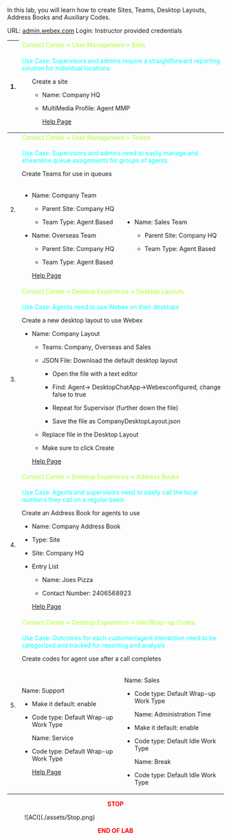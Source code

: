 In this lab, you will learn how to create Sites, Teams, Desktop Layouts,
Address Books and Auxiliary Codes.

URL: [admin.webex.com](http://admin.webex.com/) Login: Instructor
provided credentials

<table>
<colgroup>
<col style="width: 4%" />
<col style="width: 47%" />
<col style="width: 47%" />
</colgroup>
<thead>
<tr>
<th rowspan="2">1.</th>
<td colspan="2"><span style="color: greenyellow;">Contact Center-&gt; User Management-&gt; Sites</span></td>
</tr>
<tr>
<td colspan="2"><span style="color: Cyan;"><p>Use Case: Supervisors and admins require a straightforward
reporting solution for individual locations</p></span>
<ul>
<p>Create a site</p>
<ul>
<li><p>Name: Company HQ</p></li>
<li><p>MultiMedia Profile: Agent MMP</p></li>
<a href="https://help.webex.com/en-us/article/nqipixt/Manage-sites-in-Webex-Contact-Center">Help Page</a>
</ul></td>
</tr>
</thead>
<tbody>
<tr>
<td rowspan="3">2.</td>
<td colspan="2"><span style="color: greenyellow;">Contact Center-&gt; User Management-&gt; Teams</td></span>
</tr>
<tr>
<td colspan="2"><span style="color: Cyan;"><p>Use Case: Supervisors and admins need to easily manage and
streamline queue assignments for groups of agents.</p></span>
<p>Create Teams for use in queues</p>
<ul>
<tr>
<td><ul>
<li><p>Name: Company Team</p>
<ul>
<li><p>Parent Site: Company HQ</p></li>
<li><p>Team Type: Agent Based</p></li>
</ul></li>
<li><p>Name: Overseas Team</p>
<ul>
<li><p>Parent Site: Company HQ</p></li>
<li><p>Team Type: Agent Based</p></li>
</ul></li>
<a href="https://help.webex.com/en-us/article/mqf72s/Manage-teams-in-Webex-Contact-Center">Help Page</a>
</ul></td>
<td><ul>
<li><p>Name: Sales Team</p>
<ul>
<li><p>Parent Site: Company HQ</p></li>
<li><p>Team Type: Agent Based</p></li>
</ul></li>
</ul></td>
</tr>
<tr>
<td rowspan="2">3.</td>
<td colspan="2"><span style="color: greenyellow;">Contact Center-&gt; Desktop Experience-&gt; Desktop
Layouts</td></span>
</tr>
<tr>
<td colspan="2"><span style="color: Cyan;"><p>Use Case: Agents need to use Webex on their desktops</p></span>
<p>Create a new desktop layout to use Webex</p>
<ul>
<li><p>Name: Company Layout</p>
<ul>
<li><p>Teams: Company, Overseas and Sales</p></li>
<li><p>JSON File: Download the default desktop layout</p>
<ul>
<li><p>Open the file with a text editor</p>
<li><p>Find: Agent-&gt; DesktopChatApp-&gt;Webexconfigured, change false
to true</p></li>
<li><p>Repeat for Supervisor (further down the file)</p></li>
</li>
<li><p>Save the file as CompanyDesktopLayout.json</p></li>
</ul>
<li><p>Replace file in the Desktop Layout</p></li>
</li>
<li><p>Make sure to click Create</p></li>
</ul></li>
<a href="https://help.webex.com/en-us/article/60x9ji/Manage-desktop-layouts">Help Page</a>
</ul></td>
</tr>
<tr>
<td rowspan="2">4.</td>
<td colspan="2"><span style="color: greenyellow;">Contact Center-&gt; Desktop Experience-&gt; Address
Books</td></span>
</tr>
<tr>
<td colspan="2"><span style="color: Cyan;"><p>Use Case: Agents and supervisors need to easily call the local
numbers they call on a regular basis</p></span>
<p>Create an Address Book for agents to use</p>
<ul>
<li><p>Name: Company Address Book</p></li>
<li><p>Type: Site</p></li>
<li><p>Site: Company HQ</p></li>
<li><p>Entry List</p>
<ul>
<li><p>Name: Joes Pizza</p></li>
<li><p>Contact Number: 2406568923</p></li>
</ul></li>
<a href="https://help.webex.com/en-us/">Help Page</a>
</ul></td>
</tr>
<tr>
<td rowspan="3">5.</td>
<td colspan="2"><span style="color: greenyellow;">Contact Center-&gt; Desktop Experience-&gt; Idle/Wrap-up
Codes</td><span>
</tr>
<tr>
<td colspan="2"><span style="color: Cyan;"><p>Use Case: Outcomes for each customer/agent interaction need to
be categorized and tracked for reporting and analysis</p></span>
<p>Create codes for agent use after a call completes</p></td>
</tr>
<tr>
<td><p>Name: Support</p>
<ul>
<li><p>Make it default: enable</p></li>
<li><p>Code type: Default Wrap-up Work Type</p>
<p>Name: Service</p></li>
<li><p>Code type: Default Wrap-up Work Type</p></li>
<a href="https://help.webex.com/en-us/">Help Page</a>
</ul></td>
<td><p>Name: Sales</p>
<ul>
<li><p>Code type: Default Wrap-up Work Type</p>
<p>Name: Administration Time</p></li>
<li><p>Make it default: enable</p></li>
<li><p>Code type: Default Idle Work Type</p>
<p>Name: Break</p></li>
<li><p>Code type: Default Idle Work Type</p></li>
</ul></td>
</tr>
</tbody>
</table>

<center><span style="color: Red;"><strong>STOP</strong></span></center>
<figure markdown>
  ![ACI](./assets/Stop.png)
</figure>

<center><span style="color: Red;"><strong>END OF LAB</strong></span></center>